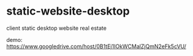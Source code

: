 static-website-desktop
======================

client static desktop website real estate

demo: https://www.googledrive.com/host/0B1tEj1IOkWCMalZjQmN2eFk5cVU/
